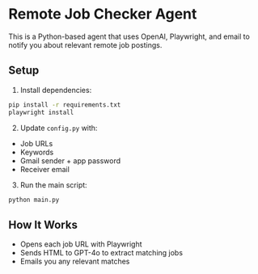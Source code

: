 # Remote Job Checker Agent

This is a Python-based agent that uses OpenAI, Playwright, and email to notify you about relevant remote job postings.

## Setup

1. Install dependencies:

```bash
pip install -r requirements.txt
playwright install
```

2. Update `config.py` with:
- Job URLs
- Keywords
- Gmail sender + app password
- Receiver email

3. Run the main script:

```bash
python main.py
```

## How It Works

- Opens each job URL with Playwright
- Sends HTML to GPT-4o to extract matching jobs
- Emails you any relevant matches